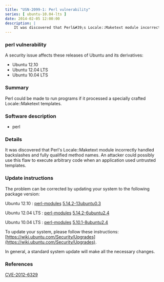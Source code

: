 ```yaml
---
title: "USN-2099-1: Perl vulnerability"
series: [ ubuntu-10.04-lts ]
date: 2014-02-05 12:00:00
description: |
    It was discovered that Perl&#39;s Locale::Maketext module incorrectly handled backslashes and fully qualified method names. An attacker could possibly use this flaw to execute arbitrary code when an application used untrusted templates. 
--- 
```

 
### perl vulnerability

A security issue affects these releases of Ubuntu and its derivatives:

* Ubuntu 12.10
* Ubuntu 12.04 LTS
* Ubuntu 10.04 LTS

### Summary

Perl could be made to run programs if it processed a specially crafted Locale::Maketext templates.

### Software description

* perl 

### Details

It was discovered that Perl&#39;s Locale::Maketext module incorrectly handled backslashes and fully qualified method names. An attacker could possibly use this flaw to execute arbitrary code when an application used untrusted templates. 

### Update instructions

The problem can be corrected by updating your system to the following package version:

Ubuntu 12.10
 : [perl-modules](https://launchpad.net/ubuntu/+source/perl) <span> [5.14.2-13ubuntu0.3](https://launchpad.net/ubuntu/+source/perl/5.14.2-13ubuntu0.3) </span> 

Ubuntu 12.04 LTS
 : [perl-modules](https://launchpad.net/ubuntu/+source/perl) <span> [5.14.2-6ubuntu2.4](https://launchpad.net/ubuntu/+source/perl/5.14.2-6ubuntu2.4) </span> 

Ubuntu 10.04 LTS
 : [perl-modules](https://launchpad.net/ubuntu/+source/perl) <span> [5.10.1-8ubuntu2.4](https://launchpad.net/ubuntu/+source/perl/5.10.1-8ubuntu2.4) </span> 

To update your system, please follow these instructions: [https://wiki.ubuntu.com/Security/Upgrades](https://wiki.ubuntu.com/Security/Upgrades).

In general, a standard system update will make all the necessary changes. 

### References

 [CVE-2012-6329](http://people.ubuntu.com/~ubuntu-security/cve/CVE-2012-6329)
 

